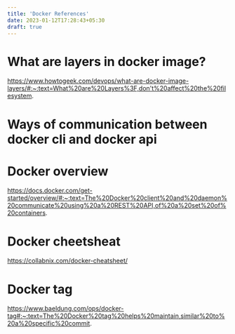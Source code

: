 ```yaml
---
title: 'Docker References'
date: 2023-01-12T17:28:43+05:30
draft: true
---
```


# What are layers in docker image?

https://www.howtogeek.com/devops/what-are-docker-image-layers/#:~:text=What%20are%20Layers%3F,don't%20affect%20the%20filesystem.

# Ways of communication between docker cli and docker api

<!-- not completed -->

# Docker overview

https://docs.docker.com/get-started/overview/#:~:text=The%20Docker%20client%20and%20daemon%20communicate%20using%20a%20REST%20API,of%20a%20set%20of%20containers.

# Docker cheetsheat

https://collabnix.com/docker-cheatsheet/

# Docker tag

https://www.baeldung.com/ops/docker-tag#:~:text=The%20Docker%20tag%20helps%20maintain,similar%20to%20a%20specific%20commit.
